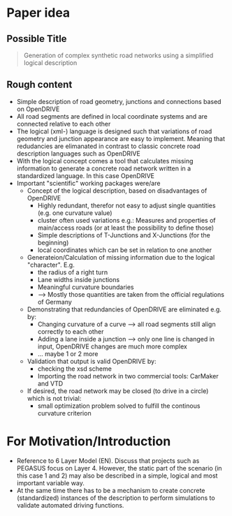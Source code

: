 # Paper idea

## Possible Title

> Generation of complex synthetic road networks using a simplified logical description

## Rough content

* Simple description of road geometry, junctions and connections based on OpenDRIVE
* All road segments are defined in local coordinate systems and are connected relative to each other
* The logical (xml-) language is designed such that variations of road geometry and junction appearance are easy to implement. Meaning that redudancies are elimanated in contrast to classic concrete road description languages such as OpenDRIVE
* With the logical concept comes a tool that calculates missing information to generate a concrete road network written in a standardized language. In this case OpenDRIVE
* Important "scientific" working packages were/are
  * Concept of the logical description, based on disadvantages of OpenDRIVE
    * Highly redundant, therefor not easy to adjust single quantities (e.g. one curvature value)
    * cluster often used variations e.g.: Measures and properties of main/access roads (or at least the possibility to define those)
    * Simple descriptions of T-Junctions and X-Junctions (for the beginning)
    * local coordinates which can be set in relation to one another
  * Generateion/Calculation of missing information due to the logical "character". E.g. 
    * the radius of a right turn
    * Lane widths inside junctions
    * Meaningful curvature boundaries
    * --> Mostly those quantities are taken from the official regulations of Germany
  * Demonstrating that redundancies of OpenDRIVE are eliminated e.g. by:
    * Changing curvature of a curve --> all road segments still align correctly to each other
    * Adding a lane inside a junction --> only one line is changed in input, OpenDRIVE changes are much more complex
    * ... maybe 1 or 2 more
  * Validation that output is valid OpenDRIVE by:
    * checking the xsd scheme
    * Importing the road network in two commercial tools: CarMaker and VTD
  * If desired, the road network may be closed (to drive in a circle) which is not trivial:
    * small optimization problem solved to fulfill the continous curvature criterion

# For Motivation/Introduction

* Reference to 6 Layer Model (EN). Discuss that projects such as PEGASUS focus on Layer 4. However, the static part of the scenario (in this case 1 and 2) may also be described in a simple, logical and most important variable way. 
* At the same time there has to be a mechanism to create concrete (standardized) instances of the description to perform simulations to validate automated driving functions. 
